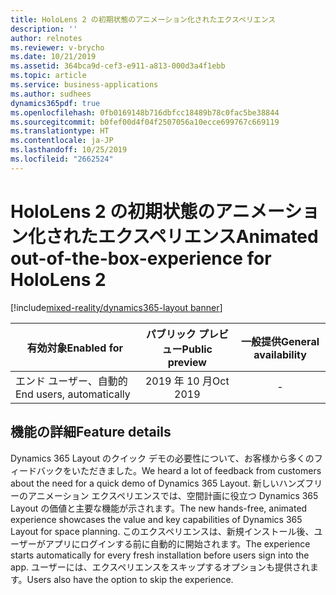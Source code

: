 ```yaml
---
title: HoloLens 2 の初期状態のアニメーション化されたエクスペリエンス
description: ''
author: relnotes
ms.reviewer: v-brycho
ms.date: 10/21/2019
ms.assetid: 364bca9d-cef3-e911-a813-000d3a4f1ebb
ms.topic: article
ms.service: business-applications
ms.author: sudhees
dynamics365pdf: true
ms.openlocfilehash: 0fb0169148b716dbfcc18489b78c0fac5be38844
ms.sourcegitcommit: b0fef00d4f04f2507056a10ecce699767c669119
ms.translationtype: HT
ms.contentlocale: ja-JP
ms.lasthandoff: 10/25/2019
ms.locfileid: "2662524"
---
```

# <a name="animated-out-of-the-box-experience-for-hololens-2"></a><span data-ttu-id="1ed03-102">HoloLens 2 の初期状態のアニメーション化されたエクスペリエンス</span><span class="sxs-lookup"><span data-stu-id="1ed03-102">Animated out-of-the-box-experience for HoloLens 2</span></span>
[!include[mixed-reality/dynamics365-layout banner](../includes/mixed-reality/dynamics365-layout.md)]

| <span data-ttu-id="1ed03-103">有効対象</span><span class="sxs-lookup"><span data-stu-id="1ed03-103">Enabled for</span></span>    |  <span data-ttu-id="1ed03-104">パブリック プレビュー</span><span class="sxs-lookup"><span data-stu-id="1ed03-104">Public preview</span></span> | <span data-ttu-id="1ed03-105">一般提供</span><span class="sxs-lookup"><span data-stu-id="1ed03-105">General availability</span></span> | 
| ---------- | :----------: |:----------: |
|<span data-ttu-id="1ed03-106">エンド ユーザー、自動的</span><span class="sxs-lookup"><span data-stu-id="1ed03-106">End users, automatically</span></span>|<span data-ttu-id="1ed03-107">2019 年 10 月</span><span class="sxs-lookup"><span data-stu-id="1ed03-107">Oct 2019</span></span>| -|






## <a name="feature-details"></a><span data-ttu-id="1ed03-108">機能の詳細</span><span class="sxs-lookup"><span data-stu-id="1ed03-108">Feature details</span></span>
<!--feature detail start -->
<span data-ttu-id="1ed03-109">Dynamics 365 Layout のクイック デモの必要性について、お客様から多くのフィードバックをいただきました。</span><span class="sxs-lookup"><span data-stu-id="1ed03-109">We heard a lot of feedback from customers about the need for a quick demo of Dynamics 365 Layout.</span></span> <span data-ttu-id="1ed03-110">新しいハンズフリーのアニメーション エクスペリエンスでは、空間計画に役立つ Dynamics 365 Layout の価値と主要な機能が示されます。</span><span class="sxs-lookup"><span data-stu-id="1ed03-110">The new hands-free, animated experience showcases the value and key capabilities of Dynamics 365 Layout for space planning.</span></span> <span data-ttu-id="1ed03-111">このエクスペリエンスは、新規インストール後、ユーザーがアプリにログインする前に自動的に開始されます。</span><span class="sxs-lookup"><span data-stu-id="1ed03-111">The experience starts automatically for every fresh installation before users sign into the app.</span></span> <span data-ttu-id="1ed03-112">ユーザーには、エクスペリエンスをスキップするオプションも提供されます。</span><span class="sxs-lookup"><span data-stu-id="1ed03-112">Users also have the option to skip the experience.</span></span>
<!--feature detail end -->









